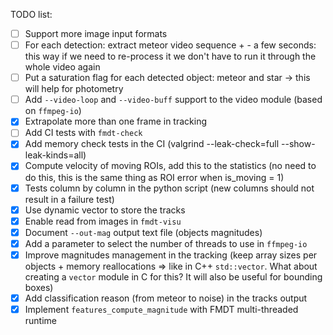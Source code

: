 TODO list:
- [ ] Support more image input formats
- [ ] For each detection: extract meteor video sequence + - a few seconds: this 
      way if we need to re-process it we don't have to run it through the whole 
      video again
- [ ] Put a saturation flag for each detected object: meteor and star -> this 
      will help for photometry 
- [ ] Add `--video-loop` and `--video-buff` support to the video module (based 
      on `ffmpeg-io`)
- [x] Extrapolate more than one frame in tracking
- [ ] Add CI tests with `fmdt-check` 
- [x] Add memory check tests in the CI (valgrind --leak-check=full 
      --show-leak-kinds=all)
- [x] Compute velocity of moving ROIs, add this to the statistics (no need to do 
      this, this is the same thing as ROI error when is_moving = 1)
- [x] Tests column by column in the python script (new columns should not result 
      in a failure test)
- [x] Use dynamic vector to store the tracks
- [x] Enable read from images in `fmdt-visu`
- [x] Document `--out-mag` output text file (objects magnitudes)
- [x] Add a parameter to select the number of threads to use in `ffmpeg-io`
- [x] Improve magnitudes management in the tracking (keep array sizes per 
      objects + memory reallocations => like in C++ `std::vector`. What about
      creating a `vector` module in C for this? It will also be useful for 
      bounding boxes)
- [x] Add classification reason (from meteor to noise) in the tracks output
- [x] Implement `features_compute_magnitude` with FMDT multi-threaded runtime